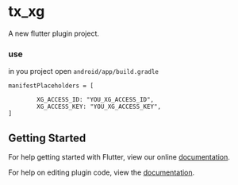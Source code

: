 # tx_xg

A new flutter plugin project.
### use
in you project open `android/app/build.gradle`

```
manifestPlaceholders = [

        XG_ACCESS_ID: "YOU_XG_ACCESS_ID",
        XG_ACCESS_KEY: "YOU_XG_ACCESS_KEY",
]
```
## Getting Started

For help getting started with Flutter, view our online
[documentation](https://flutter.io/).

For help on editing plugin code, view the [documentation](https://flutter.io/platform-plugins/#edit-code).
